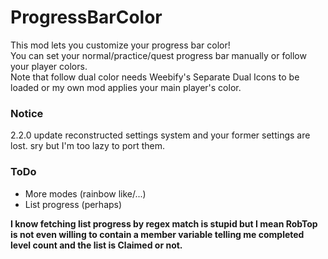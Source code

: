 # ProgressBarColor
This mod lets you customize your progress bar color!  
You can set your normal/practice/quest progress bar manually or follow your player colors.  
Note that follow dual color needs Weebify's Separate Dual Icons to be loaded or my own mod applies your main player's color.  

### Notice
2.2.0 update reconstructed settings system and your former settings are lost. sry but I'm too lazy to port them.  
  
### ToDo
- More modes (rainbow like/...)
- List progress (perhaps)

**I know fetching list progress by regex match is stupid but I mean RobTop is not even willing to contain a member variable telling me completed level count and the list is Claimed or not.**